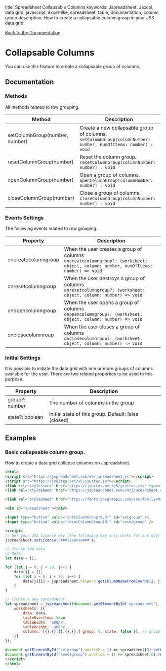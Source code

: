 title: Spreadsheet Collapsable Columns
keywords: Jspreadsheet, Jexcel, data grid, javascript, excel-like, spreadsheet, table, documentation, column group
description: How to create a collapsable column group in your JSS data grid.

[Back to the Documentation](/docs/v9 "Back to the documentation section")

# Collapsable Columns

You can use this feature to create a collapsable group of columns. 

## Documentation

### Methods

All methods related to row grouping.

| Method                         | Description                                                                                                      |
| -------------------------------|------------------------------------------------------------------------------------------------------------------|
| setColumnGroup(number, number) | Create a new collapsable group of columns.<br/>`setColumnGroup(columnNumber: number, numOfItems: number) : void` |
| resetColumnGroup(number)       | Reset the column group.<br/>`resetColumnGroup(columnNumber: number) : void`                                      |
| openColumnGroup(number)        | Open a group of columns.<br/>`openColumnGroup(columnNumber: number) : void`                                      |
| closeColumnGroup(number)       | Close a group of columns.<br/>`closeColumnGroup(columnNumber: number) : void`                                    |

 

### Events Settings

The following events related to row grouping.

| Property            | Description                                                                                                                          |
| --------------------|--------------------------------------------------------------------------------------------------------------------------------------|
| oncreatecolumngroup | When the user creates a group of columns<br/>`oncreatecolumngroup?: (worksheet: object, column: number, numOfItems: number) => void` |
| onresetcolumngroup  | When the user destroys a group of columns<br/>`onresetcolumngroup?: (worksheet: object, column: number) => void`                     |
| onopencolumngroup   | When the user opens a group of columns<br/>`onopencolumngroup?: (worksheet: object, column: number) => void`                         |
| onclosecolumnroup   | When the user closes a group of columns<br/>`onclosecolumnroup?: (worksheet: object, column: number) => void`                        |

 

### Initial Settings

It is possible to initiate the data grid with one or more groups of columns available for the user. There are two related properties to be used to this purpose.

| Property        | Description                                          |
| ----------------|------------------------------------------------------|
| group?: number  | The number of columns in the group                   |
| state?: boolean | Initial state of this group. Default: false (closed) |

 

## Examples

 

### Basic collapsable column group.

How to create a data grid collapse columns on Jspreadsheet. 

```html
<html>
<script src="https://jspreadsheet.com/v9/jspreadsheet.js"></script>
<script src="https://jsuites.net/v5/jsuites.js"></script>
<link rel="stylesheet" href="https://jsuites.net/v5/jsuites.css" type="text/css" />
<link rel="stylesheet" href="https://jspreadsheet.com/v9/jspreadsheet.css" type="text/css" />

<link rel="stylesheet" href="https://fonts.googleapis.com/css?family=Material+Icons" />

<div id="spreadsheet"></div>

<input type="button" value="setColumnGroup(0,3)" id="setgroup" />
<input type="button" value="resetColumnGroup(0)" id="resetgroup" />

<script>
// Set your JSS license key (The following key only works for one day)
jspreadsheet.setLicense('###license###');

// Create the data
// Data
let data = [];

for (let j = 0; j < 50; j++) {
    data[j] = [];
    for (let i = 0; i < 50; i++) {
        data[j][i] = jspreadsheet.helpers.getColumnNameFromCoords(i, j);
    }
}

// Create a new spreadsheet
let spreadsheet = jspreadsheet(document.getElementById('spreadsheet'), {
    worksheets: [{
        data: data,
        tableOverflow: true,
        tableWidth: '800px',
        tableHeight: '400px',
        columns: [{},{},{},{},{},{ group: 5, state: false }], // group 5 columns, collapsed
    }]
});

document.getElementById("setgroup").onclick = () => spreadsheet[0].setColumnGroup(0,3)
document.getElementById("resetgroup").onclick = () => spreadsheet[0].resetColumnGroup(0)
</script>
</html>
```
 
